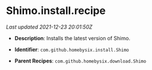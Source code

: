 # Shimo.install.recipe

_Last updated 2021-12-23 20:01:50Z_

- **Description**: Installs the latest version of Shimo.

- **Identifier**: `com.github.homebysix.install.Shimo`

- **Parent Recipes**: `com.github.homebysix.download.Shimo`
